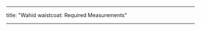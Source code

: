 - - -
title: "Wahid waistcoat: Required Measurements"
- - -

<PatternMeasurements pattern='wahid' />
